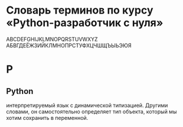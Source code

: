 # Словарь терминов по курсу «Python-разработчик с нуля»
ABCDEFGHIJKLMNOPQRSTUVWXYZ  
АБВГДЕЁЖЗИЙКЛМНОПРСТУФХЦЧШЩЪЫЬЭЮЯ
# P
## Python
интерпретируемый язык с динамической типизацией. Другими словами, он самостоятельно определяет тип объекта, который мы хотим сохранить в переменной.
